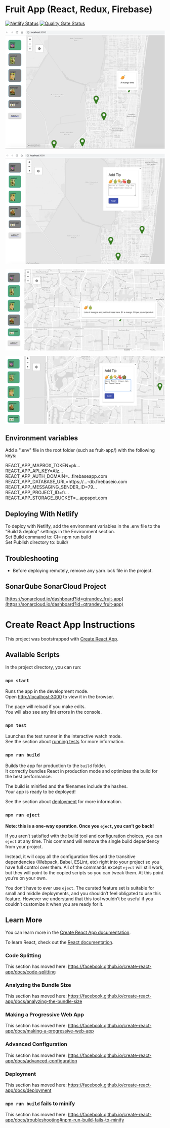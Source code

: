 # Fruit App (React, Redux, Firebase)
[![Netlify Status](https://api.netlify.com/api/v1/badges/81dd2e40-2341-4036-9acf-92d37123ac33/deploy-status)](https://app.netlify.com/sites/fruit-app/deploys)
[![Quality Gate Status](https://sonarcloud.io/api/project_badges/measure?project=qtrandev_fruit-app&metric=alert_status)](https://sonarcloud.io/dashboard?id=qtrandev_fruit-app)

![](https://github.com/qtrandev/fruit-app/blob/master/fruit-app1.png)

![](https://github.com/qtrandev/fruit-app/blob/master/fruit-app2.png)

![](https://github.com/qtrandev/fruit-app/blob/master/fruit-app3.png)

![](https://github.com/qtrandev/fruit-app/blob/master/fruit-app4.png)

## Environment variables

Add a ".env" file in the root folder (such as fruit-app/) with the following keys:  

REACT_APP_MAPBOX_TOKEN=pk...  
REACT_APP_API_KEY=AIz...  
REACT_APP_AUTH_DOMAIN=...firebaseapp.com  
REACT_APP_DATABASE_URL=https://...-db.firebaseio.com  
REACT_APP_MESSAGING_SENDER_ID=79...  
REACT_APP_PROJECT_ID=fr...  
REACT_APP_STORAGE_BUCKET=...appspot.com  

## Deploying With Netlify

To deploy with Netlify, add the environment variables in the .env file to the "Build & deploy" settings in the Environment section.  
Set Build command to: CI= npm run build  
Set Publish directory to: build/  

## Troubleshooting

* Before deploying remotely, remove any yarn.lock file in the project.

## SonarQube SonarCloud Project

[https://sonarcloud.io/dashboard?id=qtrandev_fruit-app](https://sonarcloud.io/dashboard?id=qtrandev_fruit-app)

# Create React App Instructions

This project was bootstrapped with [Create React App](https://github.com/facebook/create-react-app).

## Available Scripts

In the project directory, you can run:

### `npm start`

Runs the app in the development mode.<br>
Open [http://localhost:3000](http://localhost:3000) to view it in the browser.

The page will reload if you make edits.<br>
You will also see any lint errors in the console.

### `npm test`

Launches the test runner in the interactive watch mode.<br>
See the section about [running tests](https://facebook.github.io/create-react-app/docs/running-tests) for more information.

### `npm run build`

Builds the app for production to the `build` folder.<br>
It correctly bundles React in production mode and optimizes the build for the best performance.

The build is minified and the filenames include the hashes.<br>
Your app is ready to be deployed!

See the section about [deployment](https://facebook.github.io/create-react-app/docs/deployment) for more information.

### `npm run eject`

**Note: this is a one-way operation. Once you `eject`, you can’t go back!**

If you aren’t satisfied with the build tool and configuration choices, you can `eject` at any time. This command will remove the single build dependency from your project.

Instead, it will copy all the configuration files and the transitive dependencies (Webpack, Babel, ESLint, etc) right into your project so you have full control over them. All of the commands except `eject` will still work, but they will point to the copied scripts so you can tweak them. At this point you’re on your own.

You don’t have to ever use `eject`. The curated feature set is suitable for small and middle deployments, and you shouldn’t feel obligated to use this feature. However we understand that this tool wouldn’t be useful if you couldn’t customize it when you are ready for it.

## Learn More

You can learn more in the [Create React App documentation](https://facebook.github.io/create-react-app/docs/getting-started).

To learn React, check out the [React documentation](https://reactjs.org/).

### Code Splitting

This section has moved here: https://facebook.github.io/create-react-app/docs/code-splitting

### Analyzing the Bundle Size

This section has moved here: https://facebook.github.io/create-react-app/docs/analyzing-the-bundle-size

### Making a Progressive Web App

This section has moved here: https://facebook.github.io/create-react-app/docs/making-a-progressive-web-app

### Advanced Configuration

This section has moved here: https://facebook.github.io/create-react-app/docs/advanced-configuration

### Deployment

This section has moved here: https://facebook.github.io/create-react-app/docs/deployment

### `npm run build` fails to minify

This section has moved here: https://facebook.github.io/create-react-app/docs/troubleshooting#npm-run-build-fails-to-minify
